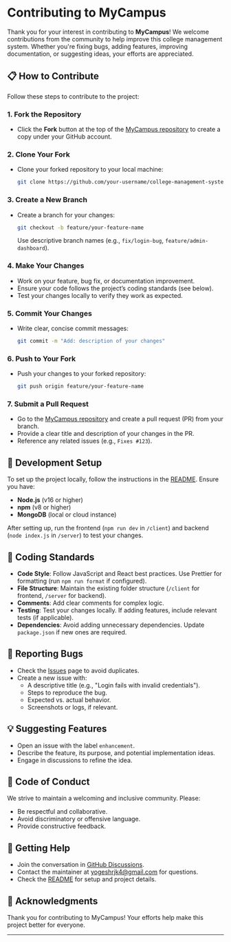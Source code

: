 # Contributing to MyCampus

Thank you for your interest in contributing to **MyCampus**! We welcome contributions from the community to help improve this college management system. Whether you're fixing bugs, adding features, improving documentation, or suggesting ideas, your efforts are appreciated.

## 📋 How to Contribute

Follow these steps to contribute to the project:

### 1. Fork the Repository

- Click the **Fork** button at the top of the [MyCampus repository](https://github.com/yogeshrjk/college-management-system) to create a copy under your GitHub account.

### 2. Clone Your Fork

- Clone your forked repository to your local machine:
  ```bash
  git clone https://github.com/your-username/college-management-system.git
  ```

### 3. Create a New Branch

- Create a branch for your changes:
  ```bash
  git checkout -b feature/your-feature-name
  ```
  Use descriptive branch names (e.g., `fix/login-bug`, `feature/admin-dashboard`).

### 4. Make Your Changes

- Work on your feature, bug fix, or documentation improvement.
- Ensure your code follows the project’s coding standards (see below).
- Test your changes locally to verify they work as expected.

### 5. Commit Your Changes

- Write clear, concise commit messages:
  ```bash
  git commit -m "Add: description of your changes"
  ```

### 6. Push to Your Fork

- Push your changes to your forked repository:
  ```bash
  git push origin feature/your-feature-name
  ```

### 7. Submit a Pull Request

- Go to the [MyCampus repository](https://github.com/yogeshrjk/college-management-system) and create a pull request (PR) from your branch.
- Provide a clear title and description of your changes in the PR.
- Reference any related issues (e.g., `Fixes #123`).

## 🔧 Development Setup

To set up the project locally, follow the instructions in the [README](README.md#installation). Ensure you have:

- **Node.js** (v16 or higher)
- **npm** (v8 or higher)
- **MongoDB** (local or cloud instance)

After setting up, run the frontend (`npm run dev` in `/client`) and backend (`node index.js` in `/server`) to test your changes.

## 📏 Coding Standards

- **Code Style**: Follow JavaScript and React best practices. Use Prettier for formatting (run `npm run format` if configured).
- **File Structure**: Maintain the existing folder structure (`/client` for frontend, `/server` for backend).
- **Comments**: Add clear comments for complex logic.
- **Testing**: Test your changes locally. If adding features, include relevant tests (if applicable).
- **Dependencies**: Avoid adding unnecessary dependencies. Update `package.json` if new ones are required.

## 🐛 Reporting Bugs

- Check the [Issues](https://github.com/yogeshrjk/college-management-system/issues) page to avoid duplicates.
- Create a new issue with:
  - A descriptive title (e.g., "Login fails with invalid credentials").
  - Steps to reproduce the bug.
  - Expected vs. actual behavior.
  - Screenshots or logs, if relevant.

## 💡 Suggesting Features

- Open an issue with the label `enhancement`.
- Describe the feature, its purpose, and potential implementation ideas.
- Engage in discussions to refine the idea.

## 📜 Code of Conduct

We strive to maintain a welcoming and inclusive community. Please:

- Be respectful and collaborative.
- Avoid discriminatory or offensive language.
- Provide constructive feedback.

## 🌟 Getting Help

- Join the conversation in [GitHub Discussions](https://github.com/yogeshrjk/college-management-system/discussions).
- Contact the maintainer at [yogeshrjk4@gmail.com](mailto:yogeshrjk4@gmail.com) for questions.
- Check the [README](README.md) for setup and project details.

## 🎉 Acknowledgments

Thank you for contributing to MyCampus! Your efforts help make this project better for everyone.

---
